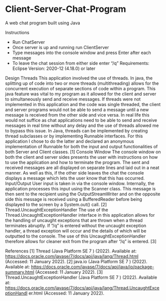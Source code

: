 # Client-Server-Chat-Program
A web chat program built using Java

Instructions
- Run ChatServer
- Once server is up and running run ClientServer
- Type messages into the console window and press Enter after each message
- To leave the chat session from either side enter “/q”
Requirements: Eclipse Version: 2020-12 (4.18.0) or later

Design
Threads
This application involved the use of threads. In java, the splitting up of code into two or more threads (multithreading) allows for the concurrent execution of separate sections of code within a program. This java feature was vital to my program as it allowed for the client and server to simultaneously send and receive messages. If threads were not implemented in this application and the code was single threaded, the client and server programs would not be able to send a message until a new message is received from the other side and vice versa. In real life this would not suffice as chat applications need to be able to send and receive messages in real time without any delay and the use of threads allowed me to bypass this issue.
In Java, threads can be implemented by creating thread subclasses or by implementing Runnable interfaces. For this application I chose to do the latter and declared an anonymous implementation of Runnable for both the input and output functionalities of both Server and Client classes. [1]
Console Window
The console window on both the client and server sides presents the user with instructions on how to use the application and how to terminate the program. The sent and received messages are all displayed on separate lines and laid out in a neat manner. As well as this, if the other side leaves the chat the console displays a message which lets the user know that this has occurred.
Input/Output
User input is taken in via the console window. Internally, the application processes this input using the Scanner class. This message is then sent to the recipient using the OutputStreamWriter and on the opposite side this message is received using a BufferedReader before being displayed to the screen by a System.out() call. [2]
Thread.UncaughtExceptionHandler
The use of the Thread.UncaughtExceptionHandler interface in this application allows for the handling of uncaught exceptions that are thrown when a thread terminates abruptly.
If “/q” is entered without the uncaught exception handler, a thread exception will occur and the details of which will be outputted to the console. The use of this UncaughtExceptionHandler therefore allows for cleaner exit from the program after “/q” is entered. [3]

References
[1] Thread (Java Platform SE 7 ) (2022). Available at: https://docs.oracle.com/javase/7/docs/api/java/lang/Thread.html (Accessed: 11 January 2022).
[2] java.io (Java Platform SE 7 ) (2022). Available at: https://docs.oracle.com/javase/7/docs/api/java/io/package-summary.html (Accessed: 11 January 2022).
[3] Thread.UncaughtExceptionHandler (Java Platform SE 7 ) (2022). Available at: https://docs.oracle.com/javase/7/docs/api/java/lang/Thread.UncaughtExceptionHandl er.html (Accessed: 11 January 2022).

